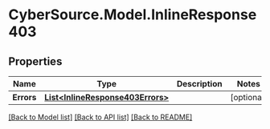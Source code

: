 # CyberSource.Model.InlineResponse403
## Properties

Name | Type | Description | Notes
------------ | ------------- | ------------- | -------------
**Errors** | [**List&lt;InlineResponse403Errors&gt;**](InlineResponse403Errors.md) |  | [optional] 

[[Back to Model list]](../README.md#documentation-for-models) [[Back to API list]](../README.md#documentation-for-api-endpoints) [[Back to README]](../README.md)

